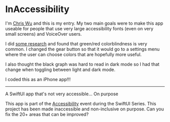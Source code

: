 # InAccessibility
I'm [Chris Wu](https://twitter.com/MuseumShuffle) and this is my entry. My two main goals were to make this app useable for people that use very large accessibility fonts (even on very small screens) and VoiceOver users.

I did [some research](https://www.tableau.com/about/blog/examining-data-viz-rules-dont-use-red-green-together) and found that green/red colorblindness is very common. I changed the gear button so that it would go to a settings menu where the user can choose colors that are hopefully more useful.

I also thought the black graph was hard to read in dark mode so I had that change when toggling between light and dark mode.

I coded this as an iPhone app!!!

----
A SwiftUI app that's not very accessible... On purpose

This app is part of the [Accessibility](https://www.swiftuiseries.com/accessibility) event during the SwiftUI Series. This project has been made inaccessible and non-inclusive on purpose. Can you fix the 20+ areas that can be improved?
